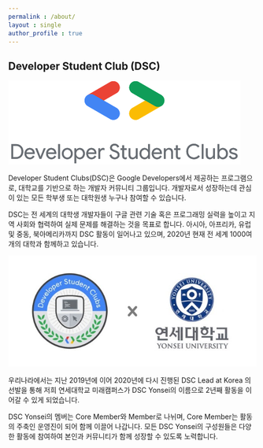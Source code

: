 ```yaml
---
permalink : /about/
layout : single 
author_profile : true
---
```


## Developer Student Club (DSC) 
![image](/assets/images/dsc2.png)

Developer Student Clubs(DSC)은 Google Developers에서 제공하는 프로그램으로, 대학교를 기반으로 하는 개발자 커뮤니티 그룹입니다. 개발자로서 성장하는데 관심이 있는 모든 학부생 또는 대학원생 누구나 참여할 수 있습니다.

DSC는 전 세계의 대학생 개발자들이 구글 관련 기술 혹은 프로그래밍 실력을 높이고 지역 사회와 협력하여 실제 문제를 해결하는 것을 목표로 합니다. 아시아, 아프리카, 유럽 및 중동, 북아메리카까지 DSC 활동이 일어나고 있으며, 2020년 현재 전 세계 1000여 개의 대학과 함께하고 있습니다.

![image](/assets/images/dsc_plus_yonsei.jpg)

우리나라에서는 지난 2019년에 이어 2020년에 다시 진행된 DSC Lead at Korea 의 선발을 통해 저희 연세대학교 미래캠퍼스가 DSC Yonsei의 이름으로  2년째 활동을 이어갈 수 있게 되었습니다. 

DSC Yonsei의 멤버는 Core Member와 Member로 나뉘며, Core Member는 활동의 주축인 운영진이 되어 함께 이끌어 나갑니다. 모든 DSC Yonsei의 구성원들은 다양한 활동에 참여하여 본인과 커뮤니티가 함께 성장할 수 있도록 노력합니다.
